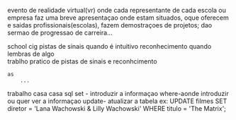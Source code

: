evento de realidade virtual(vr)
    onde cada representante de cada escola ou empresa 
    faz uma breve apresentaçao
    onde estam situados, 
    oque oferecem e saidas profissionais(escolas), 
    fazem demostraçoes de projetos;
    dao sermao de progressao de carreira...


school
    cig
        pistas de sinais quando é intuitivo
        reconhecimento quando lembras de algo  
        trablho pratico de pistas de sinais e reconhcimento 


    as
        ...

trabalho casa casa sql
    set - introduzir a informaçao 
    where-aonde introduzir ou quer ver a informaçao
    update- atualizar a tabela
    ex:
        UPDATE filmes
        SET diretor = 'Lana Wachowski & Lilly Wachowski'
        WHERE titulo = 'The Matrix';


